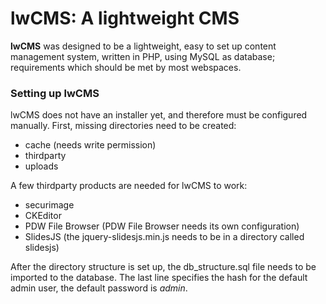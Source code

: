 # lwCMS: A lightweight CMS

**lwCMS** was designed to be a lightweight, easy to set up content management system, written in PHP, using MySQL as database; requirements which should be met by most webspaces.

### Setting up lwCMS

lwCMS does not have an installer yet, and therefore must be configured manually. First, missing directories need to be created:
* cache (needs write permission)
* thirdparty
* uploads

A few thirdparty products are needed for lwCMS to work:
* securimage
* CKEditor
* PDW File Browser (PDW File Browser needs its own configuration)
* SlidesJS (the jquery-slidesjs.min.js needs to be in a directory called slidesjs)

After the directory structure is set up, the db_structure.sql file needs to be imported to the database. The last line specifies the hash for the default admin user, the default password is *admin*. 
